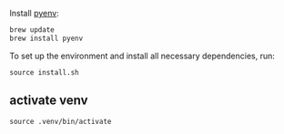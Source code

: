 Install [pyenv](https://github.com/pyenv/pyenv#installation):
```sh
brew update
brew install pyenv
```

To set up the environment and install all necessary dependencies, run:
```
source install.sh
```

## activate venv

```
source .venv/bin/activate

```